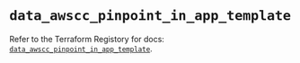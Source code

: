 # `data_awscc_pinpoint_in_app_template`

Refer to the Terraform Registory for docs: [`data_awscc_pinpoint_in_app_template`](https://registry.terraform.io/providers/hashicorp/awscc/0.70.0/docs/data-sources/pinpoint_in_app_template).
